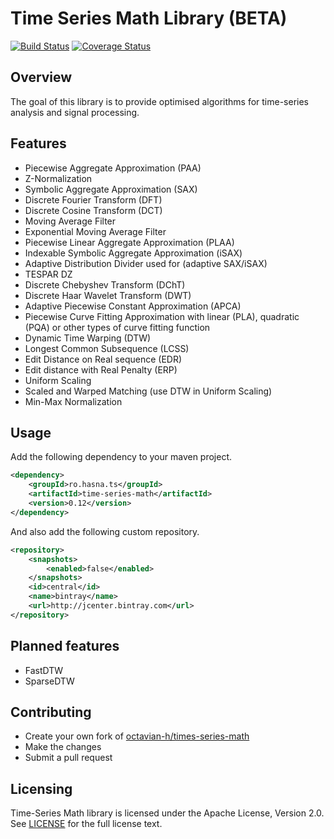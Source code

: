 # Time Series Math Library (BETA) #

[![Build Status](https://img.shields.io/travis/octavian-h/time-series-math/master.svg)](https://travis-ci.org/octavian-h/time-series-math)
[![Coverage Status](https://img.shields.io/coveralls/octavian-h/time-series-math/master.svg)](https://coveralls.io/github/octavian-h/time-series-math?branch=master)

## Overview ##
The goal of this library is to provide optimised algorithms for time-series analysis and signal processing.

## Features ##

* Piecewise Aggregate Approximation (PAA)
* Z-Normalization
* Symbolic Aggregate Approximation (SAX)
* Discrete Fourier Transform (DFT)
* Discrete Cosine Transform (DCT)
* Moving Average Filter
* Exponential Moving Average Filter
* Piecewise Linear Aggregate Approximation (PLAA)
* Indexable Symbolic Aggregate Approximation (iSAX)
* Adaptive Distribution Divider used for (adaptive SAX/iSAX)
* TESPAR DZ
* Discrete Chebyshev Transform (DChT)
* Discrete Haar Wavelet Transform (DWT)
* Adaptive Piecewise Constant Approximation (APCA)
* Piecewise Curve Fitting Approximation with linear (PLA), quadratic (PQA) or other types of curve fitting function
* Dynamic Time Warping (DTW)
* Longest Common Subsequence (LCSS)
* Edit Distance on Real sequence (EDR)
* Edit distance with Real Penalty (ERP)
* Uniform Scaling
* Scaled and Warped Matching (use DTW in Uniform Scaling)
* Min-Max Normalization

## Usage ##
Add the following dependency to your maven project.
```xml
<dependency>
    <groupId>ro.hasna.ts</groupId>
    <artifactId>time-series-math</artifactId>
    <version>0.12</version>
</dependency>
```

And also add the following custom repository.
```xml
<repository>
    <snapshots>
        <enabled>false</enabled>
    </snapshots>
    <id>central</id>
    <name>bintray</name>
    <url>http://jcenter.bintray.com</url>
</repository>
```

## Planned features ##

* FastDTW
* SparseDTW

## Contributing ##

* Create your own fork of [octavian-h/times-series-math](https://github.com/octavian-h/time-series-math)
* Make the changes
* Submit a pull request

## Licensing ##
Time-Series Math library is licensed under the Apache License, Version 2.0.
See [LICENSE](LICENSE.txt) for the full license text. 
